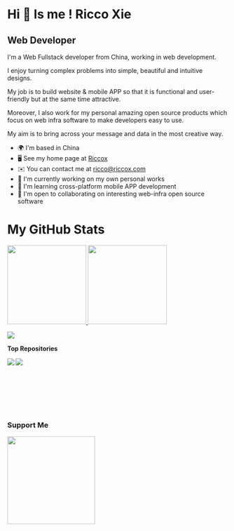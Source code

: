 Hi 👋 Is me ! Ricco Xie
==========================

Web Developer
-------------

I'm a Web Fullstack developer from China, working in web development. 

I enjoy turning complex problems into simple, beautiful and intuitive designs. 

My job is to build website & mobile APP so that it is functional and user-friendly but at the same time attractive. 

Moreover, I also work for my personal amazing open source products which focus on web infra software to make developers easy to use. 

My aim is to bring across your message and data in the most creative way.

* 🌍  I'm based in China
* 🖥️  See my home page at [Riccox](https://ricco.riccox.com)
* ✉️  You can contact me at [ricco@riccox.com](mailto:ricco@riccox.com)
* 🚀  I'm currently working on my own personal works
* 🧠  I'm learning cross-platform mobile APP development
* 🤝  I'm open to collaborating on interesting web-infra open source software

My GitHub Stats
===============

<div>
  <a href="https://github.com/riccox">
  <img height="180em" src="https://github-readme-stats.vercel.app/api?username=riccox&show_icons=true&theme=midnight-purple&include_all_commits=true&count_private=true"/>
  <img height="180em" src="https://github-readme-stats.vercel.app/api/top-langs/?username=riccox&layout=compact&langs_count=7&theme=midnight-purple"/>
</div>

<a href="http://www.github.com/riccox"><img src="https://github-readme-streak-stats.herokuapp.com/?user=riccox&theme=midnight-purple" /></a>

<b>Top Repositories</b>

<div width="100%" align="center"><a href="https://github.com/riccox/meilisearch-ui" align="left"><img align="left" src="https://github-readme-stats.vercel.app/api/pin/?username=riccox&repo=meilisearch-ui&theme=midnight-purple&locale=en" /></a></div>
<div width="100%" align="center"><a href="https://github.com/sira-design/sira" align="left"><img align="left"  src="https://github-readme-stats.vercel.app/api/pin/?username=sira-design&repo=sira&theme=midnight-purple&locale=en" /></a></div>

<br /><br /><br /><br /><br /><br /><br />

### Support Me

<a href="https://www.buymeacoffee.com/riccoxie"><img src="https://cdn.buymeacoffee.com/buttons/v2/default-yellow.png" width="200" /></a>

